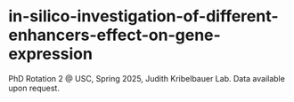 # in-silico-investigation-of-different-enhancers-effect-on-gene-expression
PhD Rotation 2 @ USC, Spring 2025, Judith Kribelbauer Lab.  Data available upon request.
